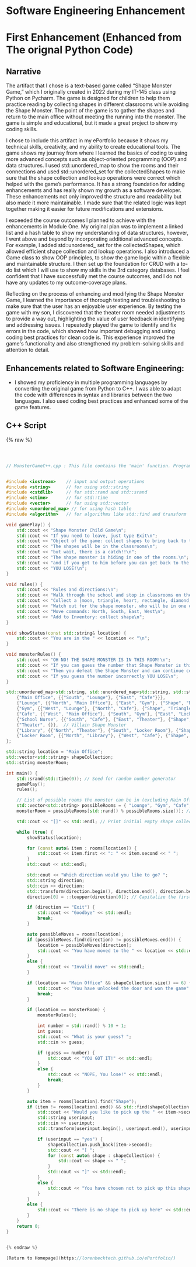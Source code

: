 # Software Engineering Enhancement

# First Enhancement (Enhanced from The orignal Python Code) 

## Narrative

The artifact that I chose is a text-based game called “Shape Monster Game,” which I originally created in 2022 during my IT-145 class using Python on Pycharm. The game is designed for children to help them practice reading by collecting shapes in different classrooms while avoiding the Shape Monster. The point of the game is to gather the shapes and return to the main office without meeting the running into the monster. The game is simple and educational, but it made a great project to show my coding skills.  

I chose to include this artifact in my ePortfolio because it shows my technical skills, creativity, and my ability to create educational tools. The game shows my journey from where I learned the basics of coding to using more advanced concepts such as object-oriented programming (OOP) and data structures.  I used std::unordered_map to show the rooms and their connections and used std::unordered_set for the collectedShapes to make sure that the shape collection and lookup operations were correct which helped with the game’s performance. It has a strong foundation for adding enhancements and has really shown my growth as a software developer. These enhancements not only improved the structure and readability but also made it more maintainable. I made sure that the related logic was kept together making it easier for future modifications and extensions.  

I exceeded the course outcomes I planned to achieve with the enhancements in Module One. My original plan was to implement a linked list and a hash table to show my understanding of data structures, however, I went above and beyond by incorporating additional advanced concepts. For example, I added std::unordered_ set for the collectedShapes, which allowed efficient shape collection and lookup operations. I also introduced a Game class to show OOP principles, to show the game logic within a flexible and maintainable structure. I then set up the foundation for CRUD with a to-do list which I will use to show my skills in the 3rd category databases. I feel confident that I have successfully met the course outcomes, and I do not have any updates to my outcome-coverage plans. 

Reflecting on the process of enhancing and modifying the Shape Monster Game, I learned the importance of thorough testing and troubleshooting to make sure that the user has an enjoyable user experience. By testing the game with my son, I discovered that the theater room needed adjustments to provide a way out, highlighting the value of user feedback in identifying and addressing issues. I repeatedly played the game to identify and fix errors in the code, which showed how important debugging and using coding best practices for clean code is. This experience improved the game's functionality and also strengthened my problem-solving skills and attention to detail.

## Enhancements related to Software Engineering: 

- I showed my proficiency in multiple programming languages by converting the original game from Python to C++. I was able to adapt the code with differences in syntax and libraries between the two languages. I also used coding best practices and enhanced some of the game features.
  
## C++ Script

{% raw %}
```cpp



// MonsterGameC++.cpp : This file contains the 'main' function. Program execution begins and ends there.


#include <iostream>    // input and output operations 
#include <string>      // for using std::string
#include <cstdlib>     // for std::rand and std::srand
#include <ctime>       // for std::time
#include <vector>      // for using std::vector
#include <unordered_map> // for using hash table 
#include <algorithm>   // for algorithms like std::find and transform

void gamePlay() {
    std::cout << "Shape Monster Child Game\n";
    std::cout << "If you need to leave, just type Exit\n";
    std::cout << "Object of the game: collect shapes to bring back to the locked office\n";
    std::cout << "The shapes will be in the classrooms\n";
    std::cout << "but wait, there is a catch!!\n";
    std::cout << "The shape monster is hiding in one of the rooms.\n";
    std::cout << "and if you get to him before you can get back to the main office.........\n";
    std::cout << "YOU LOSE!\n";
}

void rules() {
    std::cout << "Rules and directions:\n";
    std::cout << "Walk through the school and stop in classrooms on the way. In each classroom there will be a shape.\n";
    std::cout << "Collect a [moon, triangle, heart, rectangle, diamond, and circle]\n";
    std::cout << "Watch out for the shape monster, who will be in one of the rooms.\n";
    std::cout << "Move commands: North, South, East, West\n";
    std::cout << "Add to Inventory: collect shape\n";
}

void showStatus(const std::string& location) {
    std::cout << "You are in the " << location << "\n";
}

void monsterRules() {
    std::cout << "OH NO! THE SHAPE MONSTER IS IN THIS ROOM!\n";
    std::cout << "If you can guess the number that Shape Monster is thinking (1-10)..\n";
    std::cout << "Then you defeat the Shape Monster and can continue collecting items\n";
    std::cout << "If you guess the number incorrectly YOU LOSE\n";
}

std::unordered_map<std::string, std::unordered_map<std::string, std::string>> rooms = {
    {"Main Office", {{"South", "Lounge"}, {"East", "Cafe"}}},
    {"Lounge", {{"North", "Main Office"}, {"East", "Gym"}, {"Shape", "Moon"}}},
    {"Gym", {{"West", "Lounge"}, {"North", "Cafe"}, {"Shape", "Triangle"}}},
    {"Cafe", {{"West", "Main Office"}, {"South", "Gym"}, {"East", "Locker Room"}, {"North", "School Nurse"}, {"Shape", "Rectangle"}}},
    {"School Nurse", {{"South", "Cafe"}, {"East", "Theater"}, {"Shape", "Heart"}}},
    {"Theater", {}},  // Villain Shape Monster
    {"Library", {{"North", "Theater"}, {"South", "Locker Room"}, {"Shape", "Diamond"}}},
    {"Locker Room", {{"North", "Library"}, {"West", "Cafe"}, {"Shape", "Circle"}}}
};

std::string location = "Main Office";
std::vector<std::string> shapeCollection;
std::string monsterRoom;

int main() {
    std::srand(std::time(0)); // Seed for random number generator 
    gamePlay();
    rules();

    // List of possible rooms the monster can be in (excluding Main Office)
    std::vector<std::string> possibleRooms = { "Lounge", "Gym", "Cafe", "School Nurse", "Library", "Locker Room" };
    monsterRoom = possibleRooms[std::rand() % possibleRooms.size()]; // Randomly select a room for the monster

    std::cout << "[]" << std::endl; // Print initial empty shape collection 

    while (true) {
        showStatus(location);

        for (const auto& item : rooms[location]) {
            std::cout << item.first << ": " << item.second << " ";
        }
        std::cout << std::endl;

        std::cout << "Which direction would you like to go? ";
        std::string direction;
        std::cin >> direction;
        std::transform(direction.begin(), direction.end(), direction.begin(), ::tolower);
        direction[0] = ::toupper(direction[0]); // Capitalize the first letter

        if (direction == "Exit") {
            std::cout << "Goodbye" << std::endl;
            break;
        }

        auto possibleMoves = rooms[location];
        if (possibleMoves.find(direction) != possibleMoves.end()) {
            location = possibleMoves[direction];
            std::cout << "You have moved to the " << location << std::endl;
        }
        else {
            std::cout << "Invalid move" << std::endl;
        }

        if (location == "Main Office" && shapeCollection.size() == 6) {
            std::cout << "You have unlocked the door and won the game" << std::endl;
            break;
        }

        if (location == monsterRoom) {
            monsterRules();

            int number = std::rand() % 10 + 1;
            int guess;
            std::cout << "What is your guess? ";
            std::cin >> guess;

            if (guess == number) {
                std::cout << "YOU GOT IT!" << std::endl;
            }
            else {
                std::cout << "NOPE, You lose!" << std::endl;
                break;
            }
        }

        auto item = rooms[location].find("Shape");
        if (item != rooms[location].end() && std::find(shapeCollection.begin(), shapeCollection.end(), item->second) == shapeCollection.end()) {
            std::cout << "Would you like to pick up the " << item->second << "? ";
            std::string userinput;
            std::cin >> userinput;
            std::transform(userinput.begin(), userinput.end(), userinput.begin(), ::tolower);

            if (userinput == "yes") {
                shapeCollection.push_back(item->second);
                std::cout << "[ ";
                for (const auto& shape : shapeCollection) {
                    std::cout << shape << " ";
                }
                std::cout << "]" << std::endl;
            }
            else {
                std::cout << "You have chosen not to pick up this shape. Please come back for it." << std::endl;
            }
        }
        else {
            std::cout << "There is no shape to pick up here" << std::endl;
        }
    }
    return 0;
}


{% endraw %}

[Return to Homepage](https://lorenbecktech.github.io/ePortfolio/)
